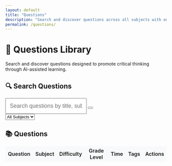 ```yaml
---
layout: default
title: "Questions"
description: "Search and discover questions across all subjects with our comprehensive question library"
permalink: /questions/
---
```


# 📝 Questions Library

Search and discover questions designed to promote critical thinking through AI-assisted learning.

## 🔍 Search Questions

<div class="card mb-4">
<div class="card-body">
<div class="row">
<div class="col-md-8">
<div class="input-group">
<input type="text" id="question-search" class="form-control" placeholder="Search questions by title, subject, tags, or content...">
<button class="btn btn-outline-primary" type="button" id="search-clear">
<i class="fas fa-times"></i>
</button>
</div>
</div>
<div class="col-md-4">
<select id="search-filters" class="form-select">
<option value="all">All Subjects</option>
<option value="algebra-1">Algebra 1</option>
<!-- Add more subjects as they are created -->
</select>
</div>
</div>
</div>
</div>

<div id="search-results-summary" class="mb-3"></div>

## 📚 Questions

<div class="table-responsive">
<table class="table table-hover" id="questions-table">
<thead>
<tr>
<th>Question</th>
<th>Subject</th>
<th>Difficulty</th>
<th>Grade Level</th>
<th>Time</th>
<th>Tags</th>
<th>Actions</th>
</tr>
</thead>
<tbody id="questions-tbody">
<!-- Questions will be populated here by JavaScript -->
</tbody>
</table>
</div>

<div id="no-results" class="text-center mt-5" style="display: none;">
<div class="card">
<div class="card-body">
<h4 class="text-muted">🔍 No questions found</h4>
<p class="text-muted">Try adjusting your search terms or filters.</p>
<button class="btn btn-primary" onclick="clearSearch()">Clear Search</button>
</div>
</div>
</div>

<script>
// Questions data - generated from Jekyll data
const questionsData = [
{% for question in site.data.algebra-1-questions %}
{
id: {{ forloop.index }},
title: {{ question.title | jsonify }},
description: {{ question.description | jsonify }},
url: {{ question.url | relative_url | jsonify }},
subject: "algebra-1",
subjectDisplay: "Algebra 1",
difficulty: {{ question.difficulty | jsonify }},
gradeLevel: {{ question.grade_level | jsonify }},
timeEstimate: {{ question.time_estimate | jsonify }},
tags: {{ question.tags | jsonify }},
chatgptLink: {{ question.chatgpt_link | jsonify }}
}{% unless forloop.last %},{% endunless %}
{% endfor %}
];

// Initialize the questions table
document.addEventListener('DOMContentLoaded', function() {
    const searchInput = document.getElementById('question-search');
    const searchClear = document.getElementById('search-clear');
    const searchFilters = document.getElementById('search-filters');
    const questionsTable = document.getElementById('questions-table');
    const questionsTableBody = document.getElementById('questions-tbody');
    const noResultsDiv = document.getElementById('no-results');
    const searchResultsSummary = document.getElementById('search-results-summary');
    
    let currentResults = questionsData;
    
    // Initialize table
    renderTable(questionsData);
    
    // Search functionality
    searchInput.addEventListener('input', function() {
        performSearch();
    });
    
    searchClear.addEventListener('click', function() {
        searchInput.value = '';
        searchFilters.value = 'all';
        performSearch();
    });
    
    searchFilters.addEventListener('change', function() {
        performSearch();
    });
    
    function performSearch() {
        const query = searchInput.value.toLowerCase().trim();
        const subjectFilter = searchFilters.value;
        
        let results = questionsData;
        
        // Apply text search
        if (query) {
            results = results.filter(question => {
                return question.title.toLowerCase().includes(query) ||
                       question.description.toLowerCase().includes(query) ||
                       question.subjectDisplay.toLowerCase().includes(query) ||
                       question.tags.some(tag => tag.toLowerCase().includes(query));
            });
        }
        
        // Apply subject filter
        if (subjectFilter !== 'all') {
            results = results.filter(question => question.subject === subjectFilter);
        }
        
        currentResults = results;
        renderTable(results);
        updateSearchSummary(results.length, query, subjectFilter);
    }
    
    function renderTable(questions) {
        if (questions.length === 0) {
            questionsTable.style.display = 'none';
            noResultsDiv.style.display = 'block';
            return;
        }
        
        questionsTable.style.display = 'table';
        noResultsDiv.style.display = 'none';
        
        const tbody = questions.map(question => `
            <tr>
                <td>
                    <strong><a href="${question.url}" class="text-decoration-none">${question.title}</a></strong>
                    <br>
                    <small class="text-muted">${question.description}</small>
                </td>
                <td><span class="badge bg-secondary">${question.subjectDisplay}</span></td>
                <td><span class="badge bg-${getDifficultyColor(question.difficulty)}">${question.difficulty}</span></td>
                <td>${question.gradeLevel}</td>
                <td>${question.timeEstimate}</td>
                <td>
                    ${question.tags.slice(0, 2).map(tag => `<span class="badge bg-light text-dark me-1">${tag.replace('-', ' ')}</span>`).join('')}
                    ${question.tags.length > 2 ? `<span class="badge bg-light text-dark">+${question.tags.length - 2}</span>` : ''}
                </td>
                <td>
                    <div class="btn-group-vertical btn-group-sm">
                        <a href="${question.url}" class="btn btn-outline-primary btn-sm">View</a>
                        ${question.chatgptLink ? `<a href="${question.chatgptLink}" class="btn btn-outline-success btn-sm" target="_blank">AI Tutor</a>` : ''}
                    </div>
                </td>
            </tr>
        `).join('');
        
        questionsTableBody.innerHTML = tbody;
    }
    
    function getDifficultyColor(difficulty) {
        switch(difficulty) {
            case 'beginner': return 'success';
            case 'intermediate': return 'warning';
            case 'advanced': return 'danger';
            default: return 'secondary';
        }
    }
    
    function updateSearchSummary(count, query, subjectFilter) {
        let summary = `Showing ${count} question${count !== 1 ? 's' : ''}`;
        
        if (query) {
            summary += ` matching "${query}"`;
        }
        
        if (subjectFilter !== 'all') {
            summary += ` in ${subjectFilter.replace('-', ' ')}`;
        }
        
        searchResultsSummary.innerHTML = count > 0 ? 
            `<p class="text-muted mb-0">${summary}</p>` : '';
    }
    
    window.clearSearch = function() {
        searchInput.value = '';
        searchFilters.value = 'all';
        performSearch();
    };
});
</script>

<style>
.table th {
    border-top: none;
    background-color: #f8f9fa;
    font-weight: 600;
}

.table td {
    vertical-align: middle;
}

.btn-group-vertical .btn {
    margin-bottom: 2px;
}

.btn-group-vertical .btn:last-child {
    margin-bottom: 0;
}

#question-search {
    font-size: 1.1rem;
    padding: 12px;
}

.search-highlight {
    background-color: #fff3cd;
    padding: 2px 4px;
    border-radius: 3px;
}
</style>
